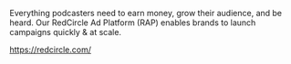 Everything podcasters need to earn money, grow their audience, and be heard. Our RedCircle Ad Platform (RAP) enables brands to launch campaigns quickly & at scale.

https://redcircle.com/
